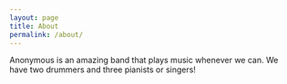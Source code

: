 ```yaml
---
layout: page
title: About
permalink: /about/
---
```


Anonymous is an amazing band that plays music whenever we can. We have two drummers and three pianists or singers!

